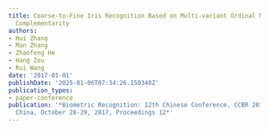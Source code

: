 ```yaml
---
title: Coarse-to-Fine Iris Recognition Based on Multi-variant Ordinal Measures Feature
  Complementarity
authors:
- Hui Zhang
- Man Zhang
- Zhaofeng He
- Hang Zou
- Rui Wang
date: '2017-01-01'
publishDate: '2025-01-06T07:34:26.150340Z'
publication_types:
- paper-conference
publication: '*Biometric Recognition: 12th Chinese Conference, CCBR 2017, Shenzhen,
  China, October 28-29, 2017, Proceedings 12*'
---
```

